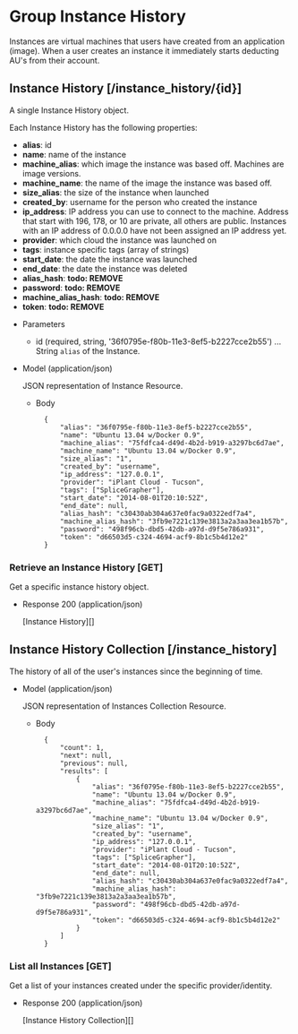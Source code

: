 # Group Instance History
Instances are virtual machines that users have created from an application (image).  When a user creates an instance
 it immediately starts deducting AU's from their account.

## Instance History [/instance_history/{id}]
A single Instance History object.

Each Instance History has the following properties:

- **alias**: id
- **name**: name of the instance
- **machine_alias**: which image the instance was based off.  Machines are image versions.
- **machine_name**: the name of the image the instance was based off.
- **size_alias**: the size of the instance when launched
- **created_by**: username for the person who created the instance
- **ip_address**: IP address you can use to connect to the machine.  Address that start with 196, 178, or 10 are private,
 all others are public.  Instances with an IP address of 0.0.0.0 have not been assigned an IP address yet.
- **provider**: which cloud the instance was launched on
- **tags**: instance specific tags (array of strings)
- **start_date**: the date the instance was launched
- **end_date**: the date the instance was deleted
- **alias_hash**: **todo: REMOVE**
- **password**: **todo: REMOVE**
- **machine_alias_hash**: **todo: REMOVE**
- **token**: **todo: REMOVE**
    
+ Parameters
    + id (required, string, '36f0795e-f80b-11e3-8ef5-b2227cce2b55') ... String `alias` of the Instance.
    
+ Model (application/json)

    JSON representation of Instance Resource.

    + Body

            {
                "alias": "36f0795e-f80b-11e3-8ef5-b2227cce2b55",
                "name": "Ubuntu 13.04 w/Docker 0.9",
                "machine_alias": "75fdfca4-d49d-4b2d-b919-a3297bc6d7ae",
                "machine_name": "Ubuntu 13.04 w/Docker 0.9",
                "size_alias": "1",
                "created_by": "username",
                "ip_address": "127.0.0.1",
                "provider": "iPlant Cloud - Tucson",
                "tags": ["SpliceGrapher"],
                "start_date": "2014-08-01T20:10:52Z",
                "end_date": null,
                "alias_hash": "c30430ab304a637e0fac9a0322edf7a4",
                "machine_alias_hash": "3fb9e7221c139e3813a2a3aa3ea1b57b",
                "password": "498f96cb-dbd5-42db-a97d-d9f5e786a931",
                "token": "d66503d5-c324-4694-acf9-8b1c5b4d12e2"
            }

### Retrieve an Instance History [GET]
Get a specific instance history object.

+ Response 200 (application/json)

    [Instance History][]

## Instance History Collection [/instance_history]
The history of all of the user's instances since the beginning of time.
    
+ Model (application/json)

    JSON representation of Instances Collection Resource.

    + Body

            {
                "count": 1,
                "next": null,
                "previous": null,
                "results": [
                    {
                        "alias": "36f0795e-f80b-11e3-8ef5-b2227cce2b55",
                        "name": "Ubuntu 13.04 w/Docker 0.9",
                        "machine_alias": "75fdfca4-d49d-4b2d-b919-a3297bc6d7ae",
                        "machine_name": "Ubuntu 13.04 w/Docker 0.9",
                        "size_alias": "1",
                        "created_by": "username",
                        "ip_address": "127.0.0.1",
                        "provider": "iPlant Cloud - Tucson",
                        "tags": ["SpliceGrapher"],
                        "start_date": "2014-08-01T20:10:52Z",
                        "end_date": null,
                        "alias_hash": "c30430ab304a637e0fac9a0322edf7a4",
                        "machine_alias_hash": "3fb9e7221c139e3813a2a3aa3ea1b57b",
                        "password": "498f96cb-dbd5-42db-a97d-d9f5e786a931",
                        "token": "d66503d5-c324-4694-acf9-8b1c5b4d12e2"
                    }
                ]
            }
    
### List all Instances [GET]
Get a list of your instances created under the specific provider/identity.

+ Response 200 (application/json)

    [Instance History Collection][]
